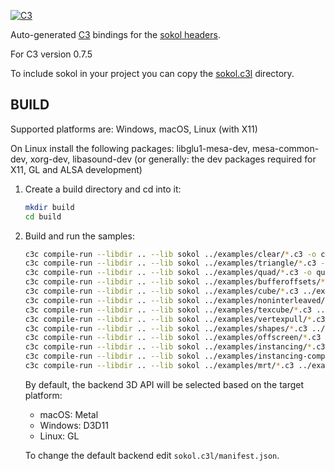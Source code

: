 [![C3](https://github.com/floooh/sokol-c3/actions/workflows/build.yml/badge.svg)](https://github.com/floooh/sokol-c3/actions/workflows/build.yml)

Auto-generated [C3](https://github.com/c3lang/c3c) bindings for the [sokol headers](https://github.com/floooh/sokol).

For C3 version 0.7.5

To include sokol in your project you can copy the [sokol.c3l](sokol.c3l/) directory.

## BUILD

Supported platforms are: Windows, macOS, Linux (with X11)

On Linux install the following packages: libglu1-mesa-dev, mesa-common-dev, xorg-dev, libasound-dev
(or generally: the dev packages required for X11, GL and ALSA development)

1. Create a build directory and cd into it:
    ```bash
    mkdir build
    cd build
    ```

2. Build and run the samples:
    ```bash
    c3c compile-run --libdir .. --lib sokol ../examples/clear/*.c3 -o clear
    c3c compile-run --libdir .. --lib sokol ../examples/triangle/*.c3 -o triangle
    c3c compile-run --libdir .. --lib sokol ../examples/quad/*.c3 -o quad
    c3c compile-run --libdir .. --lib sokol ../examples/bufferoffsets/*.c3 -o bufferoffsets
    c3c compile-run --libdir .. --lib sokol ../examples/cube/*.c3 ../examples/math/*.c3 -o cube
    c3c compile-run --libdir .. --lib sokol ../examples/noninterleaved/*.c3 ../examples/math/*.c3 -o noninterleaved
    c3c compile-run --libdir .. --lib sokol ../examples/texcube/*.c3 ../examples/math/*.c3 -o texcube
    c3c compile-run --libdir .. --lib sokol ../examples/vertexpull/*.c3 ../examples/math/*.c3 -o vertexpull
    c3c compile-run --libdir .. --lib sokol ../examples/shapes/*.c3 ../examples/math/*.c3 -o shapes
    c3c compile-run --libdir .. --lib sokol ../examples/offscreen/*.c3 ../examples/math/*.c3 -o offscreen
    c3c compile-run --libdir .. --lib sokol ../examples/instancing/*.c3 ../examples/math/*.c3 -o instancing
    c3c compile-run --libdir .. --lib sokol ../examples/instancing-compute/*.c3 ../examples/math/*.c3 -o instancing-compute
    c3c compile-run --libdir .. --lib sokol ../examples/mrt/*.c3 ../examples/math/*.c3 -o mrt
    ```

    By default, the backend 3D API will be selected based on the target platform:

    - macOS: Metal
    - Windows: D3D11
    - Linux: GL

    To change the default backend edit `sokol.c3l/manifest.json`.
